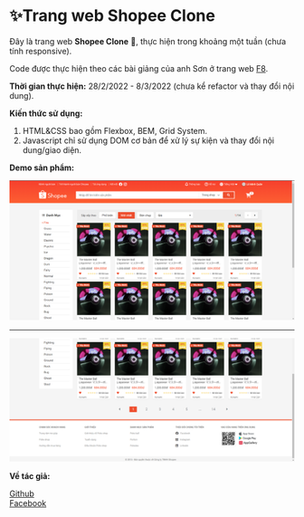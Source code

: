# ✨Trang web Shopee Clone

Đây là trang web **Shopee Clone** 🛒, thực hiện trong khoảng một tuần (chưa tính responsive).

Code được thực hiện theo các bài giảng của anh Sơn ở trang web [F8](https://fullstack.edu.vn/).

**Thời gian thực hiện:** 28/2/2022 - 8/3/2022 (chưa kể refactor và thay đổi nội dung).

**Kiến thức sử dụng:**

1. HTML&CSS bao gồm Flexbox, BEM, Grid System.
2. Javascript chỉ sử dụng DOM cơ bản để xử lý sự kiện và thay đổi nội dung/giao diện.

**Demo sản phẩm:**

![](assets/images/demo1.png)

<hr>

![](assets/images/demo2.png)

**Về tác giả:**

[Github](https://github.com/marucube35)\
[Facebook](https://www.facebook.com/profile.php?id=100009916021095)
